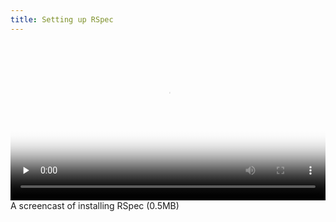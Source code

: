 ```yaml
---
title: Setting up RSpec
---
```


<video 
  width="100%" 
  controls 
  class="my-2 drop-shadow-small" 
  preload="none"
  poster="{% link getting-started/guides/macosx-vscode-ruby-1-setup-rspec.mp4.thumb.jpg %}"
  src="{% link getting-started/guides/macosx-vscode-ruby-1-setup-rspec.mp4 %}"></video>
<span class="text-center d-block small">A screencast of installing RSpec (0.5MB)</span>
